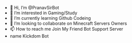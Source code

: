 - 👋 Hi, I’m @PranavSirBot
- 👀 I’m interested in Gaming/Study
- 🌱 I’m currently learning Github Codeing
- 💞️ I’m looking to collaborate on Minecraft Servers Owners
- 📫 How to reach me Join My Friend Bot Support Server
- name Kickdom Bot

<!---
PranavSirBot/PranavSirBot is a ✨ special ✨ repository because its `README.md` (this file) appears on your GitHub profile.
You can click the Preview link to take a look at your changes.
--->
